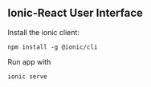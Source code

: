 ## Ionic-React User Interface

Install the ionic client:
```
npm install -g @ionic/cli
```
Run app with
```
ionic serve
```
